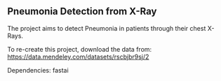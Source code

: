 ## Pneumonia Detection from X-Ray

The project aims to detect Pneumonia in patients through their chest X-Rays.

To re-create this project, download the data from: https://data.mendeley.com/datasets/rscbjbr9sj/2

Dependencies:
fastai 
